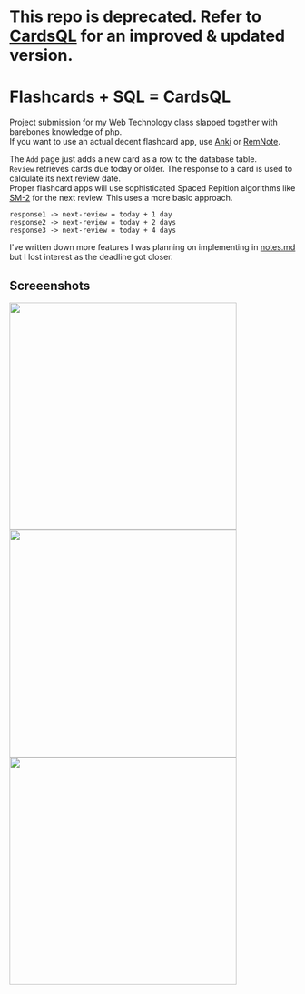 # This repo is deprecated. Refer to [CardsQL](https://github.com/dinesh-58/CardsQL) for an improved & updated version.
# Flashcards + SQL = CardsQL

Project submission for my Web Technology class slapped together with barebones knowledge of php.  
If you want to use an actual decent flashcard app, use [Anki](https://apps.ankiweb.net/) or [RemNote](https://www.remnote.com/).


The `Add` page just adds a new card as a row to the database table.  
`Review` retrieves cards due today or older. 
The response to a card is used to calculate its next review date.  
Proper flashcard apps will use sophisticated Spaced Repition algorithms like [SM-2](https://github.com/thyagoluciano/sm2) for the next review.
This uses a more basic approach.
```
response1 -> next-review = today + 1 day
response2 -> next-review = today + 2 days
response3 -> next-review = today + 4 days
```

I've written down more features I was planning on implementing in [notes.md](notes.md) but I lost interest as the deadline got closer.
## Screeenshots
<img src="screenshots/screenshot-add.png" width="400" align="left"/>  
<img src="screenshots/screenshot-review-before.png" width="400" align="left"/>  
<img src="screenshots/screenshot-review-after.png" width="400" align="left"/>   
